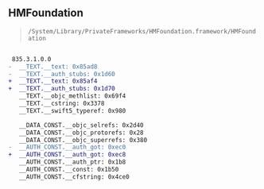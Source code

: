 ## HMFoundation

> `/System/Library/PrivateFrameworks/HMFoundation.framework/HMFoundation`

```diff

 835.3.1.0.0
-  __TEXT.__text: 0x85ad8
-  __TEXT.__auth_stubs: 0x1d60
+  __TEXT.__text: 0x85af4
+  __TEXT.__auth_stubs: 0x1d70
   __TEXT.__objc_methlist: 0x69f4
   __TEXT.__cstring: 0x3378
   __TEXT.__swift5_typeref: 0x980

   __DATA_CONST.__objc_selrefs: 0x2d40
   __DATA_CONST.__objc_protorefs: 0x28
   __DATA_CONST.__objc_superrefs: 0x380
-  __AUTH_CONST.__auth_got: 0xec0
+  __AUTH_CONST.__auth_got: 0xec8
   __AUTH_CONST.__auth_ptr: 0x1b8
   __AUTH_CONST.__const: 0x1b50
   __AUTH_CONST.__cfstring: 0x4ce0

```

